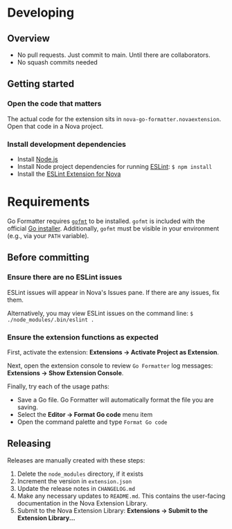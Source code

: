 # Developing

## Overview

- No pull requests. Just commit to main. Until there are collaborators.
- No squash commits needed

## Getting started

### Open the code that matters

The actual code for the extension sits in `nova-go-formatter.novaextension`. Open that code in a Nova project.

### Install development dependencies

- Install [Node.js](https://nodejs.org/en/download/)
- Install Node project dependencies for running [ESLint](https://eslint.org): `$ npm install`
- Install the [ESLint Extension for Nova](https://github.com/apexskier/nova-eslint)

# Requirements

Go Formatter requires [`gofmt`](https://pkg.go.dev/cmd/gofmt) to be installed. `gofmt` is included with the official [Go installer](https://go.dev/dl). Additionally, `gofmt` must be visible in your environment (e.g., via your `PATH` variable).

## Before committing

### Ensure there are no ESLint issues

ESLint issues will appear in Nova's Issues pane. If there are any issues, fix them.

Alternatively, you may view ESLint issues on the command line: `$ ./node_modules/.bin/eslint . `

### Ensure the extension functions as expected

First, activate the extension: **Extensions → Activate Project as Extension**.

Next, open the extension console to review `Go Formatter` log messages: **Extensions → Show Extension Console**.

Finally, try each of the usage paths:

- Save a Go file. Go Formatter will automatically format the file you are saving.
- Select the **Editor → Format Go code** menu item
- Open the command palette and type `Format Go code`

## Releasing

Releases are manually created with these steps:

1. Delete the `node_modules` directory, if it exists
1. Increment the version in `extension.json`
1. Update the release notes in `CHANGELOG.md`
1. Make any necessary updates to `README.md`. This contains the user-facing documentation in the Nova Extension Library.
1. Submit to the Nova Extension Library: **Extensions → Submit to the Extension Library...**
